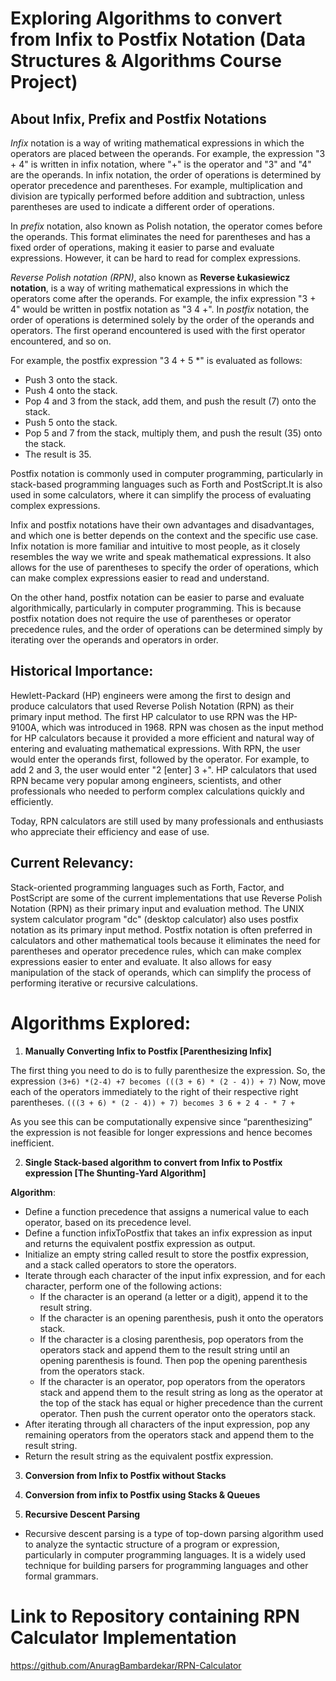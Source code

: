 # Exploring Algorithms to convert from Infix to Postfix Notation (Data Structures & Algorithms Course Project)

## About Infix, Prefix and Postfix Notations
*Infix* notation is a way of writing mathematical expressions in which the operators are placed between the operands. For example, the expression "3 + 4" is written in infix notation, where "+" is the operator and "3" and "4" are the operands. In infix notation, the order of operations is determined by operator precedence and parentheses. For example, multiplication and division are typically performed before addition and subtraction, unless parentheses are used to indicate a different order of operations.

In *prefix* notation, also known as Polish notation, the operator comes before the operands. This format eliminates the need for parentheses and has a fixed order of operations, making it easier to parse and evaluate expressions. However, it can be hard to read for complex expressions. 

*Reverse Polish notation (RPN)*, also known as **Reverse Łukasiewicz notation**, is a way of writing mathematical expressions in which the operators come after the operands. For example, the infix expression "3 + 4" would be written in postfix notation as "3 4 +". In *postfix* notation, the order of operations is determined solely by the order of the operands and operators. The first operand encountered is used with the first operator encountered, and so on. 

For example, the postfix expression "3 4 + 5 *" is evaluated as follows: 
- Push 3 onto the stack. 
- Push 4 onto the stack. 
- Pop 4 and 3 from the stack, add them, and push the result (7) onto the stack. 
- Push 5 onto the stack. 
- Pop 5 and 7 from the stack, multiply them, and push the result (35) onto the stack. 
- The result is 35. 

Postfix notation is commonly used in computer programming, particularly in stack-based programming languages such as Forth and PostScript.It is also used in some calculators, where it can simplify the process of evaluating complex expressions.

Infix and postfix notations have their own advantages and disadvantages, and which one is better depends on the context and the specific use case. Infix notation is more familiar and intuitive to most people, as it closely resembles the way we write and speak mathematical expressions. It also allows for the use of parentheses to specify the order of operations, which can make complex expressions easier to read and understand. 

On the other hand, postfix notation can be easier to parse and evaluate algorithmically, particularly in computer programming. This is because postfix notation does not require the use of parentheses or operator precedence rules, and the order of operations can be determined simply by iterating over the operands and operators in order.

## Historical Importance: 

Hewlett-Packard (HP) engineers were among the first to design and produce calculators that used Reverse Polish Notation (RPN) as their primary input method. The first HP calculator to use RPN was the HP-9100A, which was introduced in 1968. RPN was chosen as the input method for HP calculators because it provided a more efficient and natural way of entering and evaluating mathematical expressions. With RPN, the user would enter the operands first, followed by the operator. For example, to add 2 and 3, the user would enter "2 [enter] 3 +". HP calculators that used RPN became very popular among engineers, scientists, and other professionals who needed to perform complex calculations quickly and efficiently. 

Today, RPN calculators are still used by many professionals and enthusiasts who appreciate their efficiency and ease of use. 

## Current Relevancy: 

Stack-oriented programming languages such as Forth, Factor, and PostScript are some of the current implementations that use Reverse Polish Notation (RPN) as their primary input and evaluation method. The UNIX system calculator program "dc" (desktop calculator) also uses postfix notation as its primary input method. Postfix notation is often preferred in calculators and other mathematical tools because it eliminates the need for parentheses and operator precedence rules, which can make complex expressions easier to enter and evaluate. It also allows for easy manipulation of the stack of operands, which can simplify the process of performing iterative or recursive calculations.

# Algorithms Explored:

1. **Manually Converting Infix to Postfix [Parenthesizing Infix]**

The first thing you need to do is to fully parenthesize the expression. So, the expression ```(3+6) *(2-4) +7 becomes (((3 + 6) * (2 - 4)) + 7)``` 
Now, move each of the operators immediately to the right of their respective right parentheses. 
```(((3 + 6) * (2 - 4)) + 7) becomes 3 6 + 2 4 - * 7 + ```

As you see this can be computationally expensive since “parenthesizing” the expression is not feasible for longer expressions and hence becomes inefficient. 

2. **Single Stack-based algorithm to convert from Infix to Postfix expression [The Shunting-Yard Algorithm]**

**Algorithm**:

- Define a function precedence that assigns a numerical value to each operator, based on its precedence level. 
- Define a function infixToPostfix that takes an infix expression as input and returns the equivalent postfix expression as output.
- Initialize an empty string called result to store the postfix expression, and a stack called operators to store the operators. 
- Iterate through each character of the input infix expression, and for each character, perform one of the following actions:
    - If the character is an operand (a letter or a digit), append it to the result string. 
    - If the character is an opening parenthesis, push it onto the operators stack. 
    - If the character is a closing parenthesis, pop operators from the operators stack and append them to the result string until an opening parenthesis is found. Then pop the opening parenthesis from the operators stack.
    - If the character is an operator, pop operators from the operators stack and append them to the result string as long as the operator at the top of the stack has equal or higher precedence than the current operator. Then push the current operator onto the operators stack.
- After iterating through all characters of the input expression, pop any remaining operators from the operators stack and append them to the result string.
- Return the result string as the equivalent postfix expression.

3. **Conversion from Infix to Postfix without Stacks**

4. **Conversion from infix to Postfix using Stacks & Queues**

5. **Recursive Descent Parsing**
- Recursive descent parsing is a type of top-down parsing algorithm used to analyze the syntactic structure of a program or expression, particularly in computer programming languages. It is a widely used technique for building parsers for programming languages and other formal grammars. 

# Link to Repository containing RPN Calculator Implementation

https://github.com/AnuragBambardekar/RPN-Calculator